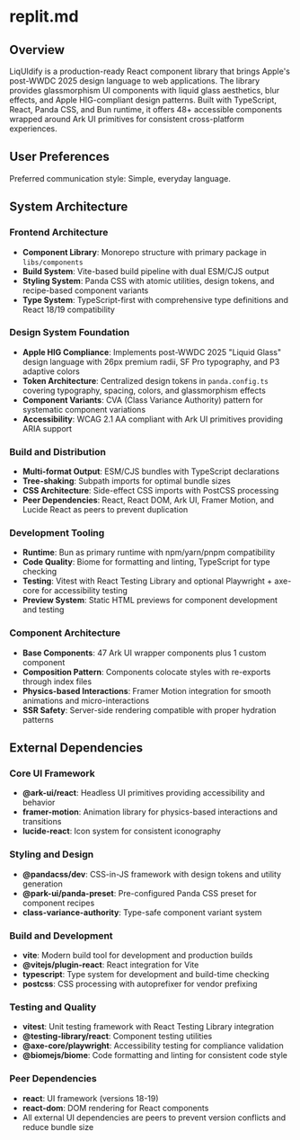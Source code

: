 # replit.md

## Overview

LiqUIdify is a production-ready React component library that brings Apple's post-WWDC 2025 design language to web applications. The library provides glassmorphism UI components with liquid glass aesthetics, blur effects, and Apple HIG-compliant design patterns. Built with TypeScript, React, Panda CSS, and Bun runtime, it offers 48+ accessible components wrapped around Ark UI primitives for consistent cross-platform experiences.

## User Preferences

Preferred communication style: Simple, everyday language.

## System Architecture

### Frontend Architecture
- **Component Library**: Monorepo structure with primary package in `libs/components`
- **Build System**: Vite-based build pipeline with dual ESM/CJS output
- **Styling System**: Panda CSS with atomic utilities, design tokens, and recipe-based component variants
- **Type System**: TypeScript-first with comprehensive type definitions and React 18/19 compatibility

### Design System Foundation
- **Apple HIG Compliance**: Implements post-WWDC 2025 "Liquid Glass" design language with 26px premium radii, SF Pro typography, and P3 adaptive colors
- **Token Architecture**: Centralized design tokens in `panda.config.ts` covering typography, spacing, colors, and glassmorphism effects
- **Component Variants**: CVA (Class Variance Authority) pattern for systematic component variations
- **Accessibility**: WCAG 2.1 AA compliant with Ark UI primitives providing ARIA support

### Build and Distribution
- **Multi-format Output**: ESM/CJS bundles with TypeScript declarations
- **Tree-shaking**: Subpath imports for optimal bundle sizes
- **CSS Architecture**: Side-effect CSS imports with PostCSS processing
- **Peer Dependencies**: React, React DOM, Ark UI, Framer Motion, and Lucide React as peers to prevent duplication

### Development Tooling
- **Runtime**: Bun as primary runtime with npm/yarn/pnpm compatibility
- **Code Quality**: Biome for formatting and linting, TypeScript for type checking
- **Testing**: Vitest with React Testing Library and optional Playwright + axe-core for accessibility testing
- **Preview System**: Static HTML previews for component development and testing

### Component Architecture
- **Base Components**: 47 Ark UI wrapper components plus 1 custom component
- **Composition Pattern**: Components colocate styles with re-exports through index files
- **Physics-based Interactions**: Framer Motion integration for smooth animations and micro-interactions
- **SSR Safety**: Server-side rendering compatible with proper hydration patterns

## External Dependencies

### Core UI Framework
- **@ark-ui/react**: Headless UI primitives providing accessibility and behavior
- **framer-motion**: Animation library for physics-based interactions and transitions
- **lucide-react**: Icon system for consistent iconography

### Styling and Design
- **@pandacss/dev**: CSS-in-JS framework with design tokens and utility generation
- **@park-ui/panda-preset**: Pre-configured Panda CSS preset for component recipes
- **class-variance-authority**: Type-safe component variant system

### Build and Development
- **vite**: Modern build tool for development and production builds
- **@vitejs/plugin-react**: React integration for Vite
- **typescript**: Type system for development and build-time checking
- **postcss**: CSS processing with autoprefixer for vendor prefixing

### Testing and Quality
- **vitest**: Unit testing framework with React Testing Library integration
- **@testing-library/react**: Component testing utilities
- **@axe-core/playwright**: Accessibility testing for compliance validation
- **@biomejs/biome**: Code formatting and linting for consistent code style

### Peer Dependencies
- **react**: UI framework (versions 18-19)
- **react-dom**: DOM rendering for React components
- All external UI dependencies are peers to prevent version conflicts and reduce bundle size